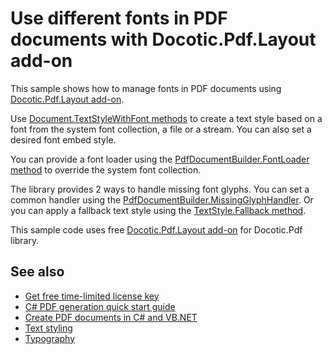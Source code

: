 # Use different fonts in PDF documents with Docotic.Pdf.Layout add-on
This sample shows how to manage fonts in PDF documents using [Docotic.Pdf.Layout add-on](https://www.nuget.org/packages/BitMiracle.Docotic.Pdf.Layout/).

Use [Document.TextStyleWithFont methods](https://api.docotic.com/layout/document-textstylewithfont)
to create a text style based on a font from the system font collection, a file or a stream. You can also set a desired font embed style.

You can provide a font loader using the [PdfDocumentBuilder.FontLoader method](https://api.docotic.com/layout/pdfdocumentbuilder-fontloader)
to override the system font collection.

The library provides 2 ways to handle missing font glyphs. You can set a common handler using the
[PdfDocumentBuilder.MissingGlyphHandler](https://api.docotic.com/layout/pdfdocumentbuilder-missingglyphhandler).
Or you can apply a fallback text style using the [TextStyle.Fallback method](https://api.docotic.com/layout/textstyle-fallback).

This sample code uses free [Docotic.Pdf.Layout add-on](https://www.nuget.org/packages/BitMiracle.Docotic.Pdf.Layout/) for Docotic.Pdf library.

## See also
* [Get free time-limited license key](https://bitmiracle.com/pdf-library/download)
* [C# PDF generation quick start guide](https://bitmiracle.com/pdf-library/layout/getting-started)
* [Create PDF documents in C# and VB.NET](https://bitmiracle.com/pdf-library/create-pdf)
* [Text styling](/Samples/Layout/TextStyling)
* [Typography](/Samples/Layout/Typography)